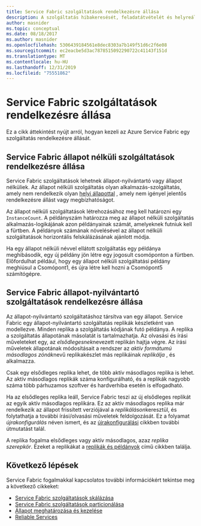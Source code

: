 ```yaml
---
title: Service Fabric szolgáltatások rendelkezésre állása
description: A szolgáltatás hibakeresését, feladatátvételét és helyreállítását ismerteti egy Azure Service Fabric alkalmazásban.
author: masnider
ms.topic: conceptual
ms.date: 08/18/2017
ms.author: masnider
ms.openlocfilehash: 5306439184561e8dec8303a7b149f51d6c2f6e08
ms.sourcegitcommit: ec2eacbe5d3ac7878515092290722c41143f151d
ms.translationtype: MT
ms.contentlocale: hu-HU
ms.lasthandoff: 12/31/2019
ms.locfileid: "75551862"
---
```

# <a name="availability-of-service-fabric-services"></a>Service Fabric szolgáltatások rendelkezésre állása
Ez a cikk áttekintést nyújt arról, hogyan kezeli az Azure Service Fabric egy szolgáltatás rendelkezésre állását.

## <a name="availability-of-service-fabric-stateless-services"></a>Service Fabric állapot nélküli szolgáltatások rendelkezésre állása
Service Fabric szolgáltatások lehetnek állapot-nyilvántartó vagy állapot nélküliek. Az állapot nélküli szolgáltatás olyan alkalmazás-szolgáltatás, amely nem rendelkezik olyan [helyi állapottal](service-fabric-concepts-state.md) , amely nem igényel jelentős rendelkezésre állást vagy megbízhatóságot.

Az állapot nélküli szolgáltatások létrehozásához meg kell határozni egy `InstanceCount`. A példányszám határozza meg az állapot nélküli szolgáltatás alkalmazás-logikájának azon példányainak számát, amelyeknek futniuk kell a fürtben. A példányok számának növelésével az állapot nélküli szolgáltatások horizontális felskálázásának ajánlott módja.

Ha egy állapot nélküli névvel ellátott szolgáltatás egy példánya meghibásodik, egy új példány jön létre egy jogosult csomóponton a fürtben. Előfordulhat például, hogy egy állapot nélküli szolgáltatási példány meghiúsul a Csomópont1, és újra létre kell hozni a Csomópont5 számítógépre.

## <a name="availability-of-service-fabric-stateful-services"></a>Service Fabric állapot-nyilvántartó szolgáltatások rendelkezésre állása
Az állapot-nyilvántartó szolgáltatáshoz társítva van egy állapot. Service Fabric egy állapot-nyilvántartó szolgáltatás replikák készletként van modellezve. Minden replika a szolgáltatás kódjának futó példánya. A replika a szolgáltatás állapotának másolatát is tartalmazhatja. Az olvasási és írási műveleteket egy, az *elsődlegesnek*nevezett replikán hajtja végre. Az írási műveletek állapotának módosításait a rendszer az *aktív formátumú másodlagos zónák*nevű replikakészlet más replikáinak *replikálja* , és alkalmazza. 

Csak egy elsődleges replika lehet, de több aktív másodlagos replika is lehet. Az aktív másodlagos replikák száma konfigurálható, és a replikák nagyobb száma több párhuzamos szoftver és hardverhiba esetén is elfogadható.

Ha az elsődleges replika leáll, Service Fabric teszi az új elsődleges replikát az egyik aktív másodlagos replikára. Ez az aktív másodlagos replika már rendelkezik az állapot frissített verziójával a *replikáláson*keresztül, és folytathatja a további írási/olvasási műveletek feldolgozását. Ez a folyamat *újrakonfigurálás* néven ismert, és az [újrakonfigurálási](service-fabric-concepts-reconfiguration.md) cikkben további útmutatást talál.

A replika fogalma elsődleges vagy aktív másodlagos, azaz *replika szerepkör*. Ezeket a replikákat a [replikák és példányok](service-fabric-concepts-replica-lifecycle.md) című cikkben találja. 

## <a name="next-steps"></a>Következő lépések
Service Fabric fogalmakkal kapcsolatos további információkért tekintse meg a következő cikkeket:

- [Service Fabric szolgáltatások skálázása](service-fabric-concepts-scalability.md)
- [Service Fabric szolgáltatások particionálása](service-fabric-concepts-partitioning.md)
- [Állapot meghatározása és kezelése](service-fabric-concepts-state.md)
- [Reliable Services](service-fabric-reliable-services-introduction.md)

